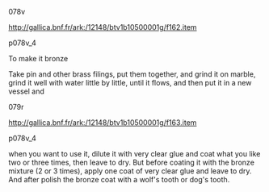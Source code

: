 078v

http://gallica.bnf.fr/ark:/12148/btv1b10500001g/f162.item

p078v_4

To make it bronze

Take pin and other brass filings, put them together, and grind it on marble, grind it well with water little by little, until it flows, and then put it in a new vessel and

079r

http://gallica.bnf.fr/ark:/12148/btv1b10500001g/f163.item

p078v_4

when you want to use it, dilute it with very clear glue and coat what you like two or three times, then leave to dry. But before coating it with the bronze mixture (2 or 3 times), apply one coat of very clear glue and leave to dry. And after polish the bronze coat with a wolf's tooth or dog's tooth.
